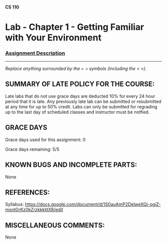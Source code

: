 #### CS 110
# Lab - Chapter 1 - Getting Familiar with Your Environment

### [Assignment Description](https://docs.google.com/document/d/1j0CNd4KglkOGcRWAJZoJ__PEirOluNjHWm0NtmvEVRo/edit?usp=sharing)

***

_Replace anything surrounded by the `< >` symbols (including the < >)._

## SUMMARY OF LATE POLICY FOR THE COURSE:
 Late labs that do not use grace days are deducted 10% for every 24 hour period that it is late. Any previously late lab can be submitted or resubmitted at any time for up to 50% credit. Labs can only be submitted for regrading up to the last day of scheduled classes and instructor must be notfied.

## GRACE DAYS
Grace days used for this assignment: 0

Grace days remaining: 5/5

## KNOWN BUGS AND INCOMPLETE PARTS:
 None

## REFERENCES:
 Syllabus: https://docs.google.com/document/d/1S0auAmP2DelweXQj-ogiZ-msntGrKz0kZrzkkklitX8/edit

## MISCELLANEOUS COMMENTS:
 None
